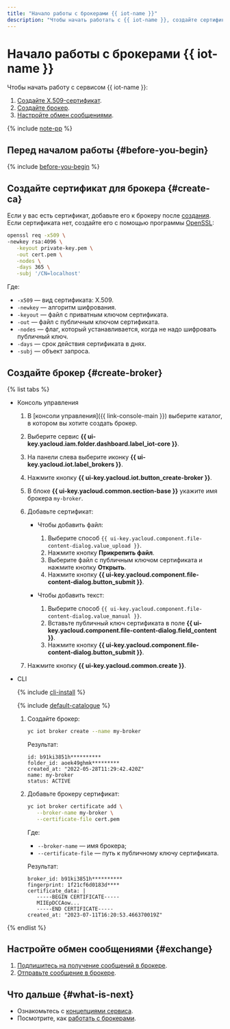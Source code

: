 ```yaml
---
title: "Начало работы с брокерами {{ iot-name }}"
description: "Чтобы начать работать с {{ iot-name }}, создайте сертификат X.509 и брокер. Затем настройте обмен сообщениями."
---
```


# Начало работы с брокерами {{ iot-name }}

Чтобы начать работу с сервисом {{ iot-name }}:

1. [Создайте X.509-сертификат](#create-ca).
1. [Создайте брокер](#create-broker).
1. [Настройте обмен сообщениями](#exchange).

{% include [note-pp](../_includes/iot-core/note-pp.md) %}

## Перед началом работы {#before-you-begin}

{% include [before-you-begin](../_tutorials/_tutorials_includes/before-you-begin.md) %}

## Создайте сертификат для брокера {#create-ca}

Если у вас есть сертификат, добавьте его к брокеру после [создания](#create-broker). Если сертификата нет, создайте его с помощью программы [OpenSSL](https://www.openssl.org):

   ```bash
   openssl req -x509 \
   -newkey rsa:4096 \
      -keyout private-key.pem \
      -out cert.pem \
      -nodes \
      -days 365 \
      -subj '/CN=localhost'
   ```

   Где:

   * `-x509` — вид сертификата: X.509.
   * `-newkey` — алгоритм шифрования.
   * `-keyout` — файл с приватным ключом сертификата.
   * `-out` — файл с публичным ключом сертификата.
   * `-nodes` — флаг, который устанавливается, когда не надо шифровать публичный ключ.
   * `-days` — срок действия сертификата в днях.
   * `-subj` — объект запроса.

## Создайте брокер {#create-broker}

{% list tabs %}

- Консоль управления

   1. В [консоли управления]({{ link-console-main }}) выберите каталог, в котором вы хотите создать брокер.
   1. Выберите сервис **{{ ui-key.yacloud.iam.folder.dashboard.label_iot-core }}**.
   1. На панели слева выберите иконку **{{ ui-key.yacloud.iot.label_brokers }}**.
   1. Нажмите кнопку **{{ ui-key.yacloud.iot.button_create-broker }}**.
   1. В блоке **{{ ui-key.yacloud.common.section-base }}** укажите имя брокера `my-broker`.
   1. Добавьте сертификат:

      * Чтобы добавить файл:

         1. Выберите способ `{{ ui-key.yacloud.component.file-content-dialog.value_upload }}`.
         1. Нажмите кнопку **Прикрепить файл**.
         1. Выберите файл с публичным ключом сертификата и нажмите кнопку **Открыть**.
         1. Нажмите кнопку **{{ ui-key.yacloud.component.file-content-dialog.button_submit }}**.

      * Чтобы добавить текст:

         1. Выберите способ `{{ ui-key.yacloud.component.file-content-dialog.value_manual }}`.
         1. Вставьте публичный ключ сертификата в поле **{{ ui-key.yacloud.component.file-content-dialog.field_content }}**.
         1. Нажмите кнопку **{{ ui-key.yacloud.component.file-content-dialog.button_submit }}**.

   1. Нажмите кнопку **{{ ui-key.yacloud.common.create }}**.

- CLI

   {% include [cli-install](../_includes/cli-install.md) %}

   {% include [default-catalogue](../_includes/default-catalogue.md) %}

   1. Создайте брокер:

      ```bash
      yc iot broker create --name my-broker
      ```

      Результат:

      ```text
      id: b91ki3851h**********
      folder_id: aoek49ghmk*********
      created_at: "2022-05-28T11:29:42.420Z"
      name: my-broker
      status: ACTIVE
      ```

   1. Добавьте брокеру сертификат:

      ```bash
      yc iot broker certificate add \
         --broker-name my-broker \
         --certificate-file cert.pem
      ```

      Где:

      * `--broker-name` — имя брокера;
      * `--certificate-file` — путь к публичному ключу сертификата.

      Результат:

      ```text
      broker_id: b91ki3851h**********
      fingerprint: 1f21cf6d0183d****
      certificate_data: |
         -----BEGIN CERTIFICATE-----
         MIIEpDCCAow...
         -----END CERTIFICATE-----
      created_at: "2023-07-11T16:20:53.466370019Z"
      ```

{% endlist %}

## Настройте обмен сообщениями {#exchange}

1. [Подпишитесь на получение сообщений в брокере](operations/subscribe.md#broker).
1. [Отправьте сообщение в брокере](operations/publish.md#broker).

## Что дальше {#what-is-next}

* Ознакомьтесь с [концепциями сервиса](concepts/index.md).
* Посмотрите, как [работать с брокерами](operations/index.md#broker).
